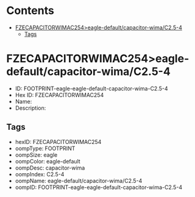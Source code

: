



Contents
========

* [FZECAPACITORWIMAC254>eagle-default/capacitor-wima/C2.5-4](#fzecapacitorwimac254eagle-defaultcapacitor-wimac25-4)
	* [Tags](#tags)

# FZECAPACITORWIMAC254>eagle-default/capacitor-wima/C2.5-4

- ID: FOOTPRINT-eagle-eagle-default-capacitor-wima-C2.5-4
- Hex ID: FZECAPACITORWIMAC254
- Name: 
- Description: 

## Tags

- hexID: FZECAPACITORWIMAC254
- oompType: FOOTPRINT
- oompSize: eagle
- oompColor: eagle-default
- oompDesc: capacitor-wima
- oompIndex: C2.5-4
- oompName: eagle-default/capacitor-wima/C2.5-4
- oompID: FOOTPRINT-eagle-eagle-default-capacitor-wima-C2.5-4

